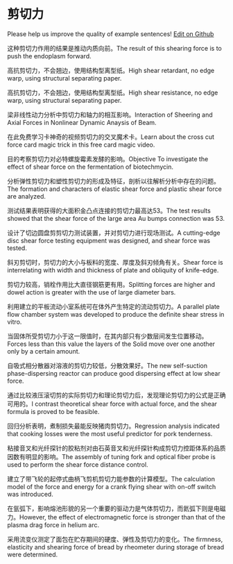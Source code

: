 # 剪切力

Please help us improve the quality of example sentences! [Edit on Github](https://github.com/jiyushe/jiyu-example-sentence-source/blob/main/chinese/jianqieli.md)

<p><span class="chinese">这种剪切力作用的结果是推动内质向前。</span><span class="english">The result of this shearing force is to push the endoplasm forward.</span></p>

<p><span class="chinese">高抗剪切力，不会翘边，使用结构型离型纸。</span><span class="english">High shear retardant, no edge warp, using structural separating paper.</span></p>

<p><span class="chinese">高抗剪切力，不会翘边，使用结构型离型纸。</span><span class="english">High shear resistance, no edge warp, using structural separating paper.</span></p>

<p><span class="chinese">梁非线性动力分析中剪切力和轴力的相互影响。</span><span class="english">Interaction of Sheering and Axial Forces in Nonlinear Dynamic Anaysis of Beam.</span></p>

<p><span class="chinese">在此免费学习卡神奇的视频剪切力的交叉魔术卡。</span><span class="english">Learn about the cross cut force card magic trick in this free card magic video.</span></p>

<p><span class="chinese">目的考察剪切力对必特螺旋霉素发酵的影响。</span><span class="english">Objective To investigate the effect of shear force on the fermentation of biotechmycin.</span></p>

<p><span class="chinese">分析弹性剪切力和塑性剪切力的形成及特征，剖析以往解析分析中存在的问题。</span><span class="english">The formation and characters of elastic shear force and plastic shear force are analyzed.</span></p>

<p><span class="chinese">测试结果表明获得的大面积金凸点连接的剪切力最高达53。</span><span class="english">The test results showed that the shear force of the large area Au bumps connection was 53.</span></p>

<p><span class="chinese">设计了切边圆盘剪剪切力测试装置，并对剪切力进行现场测试。</span><span class="english">A cutting-edge disc shear force testing equipment was designed, and shear force was tested.</span></p>

<p><span class="chinese">斜刃剪切时，剪切力的大小与板料的宽度、厚度及斜刃倾角有关。</span><span class="english">Shear force is interrelating with width and thickness of plate and obliquity of knife-edge.</span></p>

<p><span class="chinese">剪切力较高，销栓作用比大直径钢筋更有用。</span><span class="english">Splitting forces are higher and dowel action is greater with the use of large diameter bars.</span></p>

<p><span class="chinese">利用建立的平板流动小室系统可在体外产生特定的流动剪切力。</span><span class="english">A parallel plate flow chamber system was developed to produce the definite shear stress in vitro.</span></p>

<p><span class="chinese">当固体所受剪切力小于这一限值时，在其内部只有少数层间发生位置移动。</span><span class="english">Forces less than this value the layers of the Solid move over one another only by a certain amount.</span></p>

<p><span class="chinese">自吸式相分散器对溶液的剪切力较低，分散效果好。</span><span class="english">The new self-suction phase-dispersing reactor can produce good dispersing effect at low shear force.</span></p>

<p><span class="chinese">通过比较液压滚切剪的实际剪切力和理论剪切力后，发现理论剪切力的公式是正确可用的。</span><span class="english">I contrast theoretical shear force with actual force, and the shear formula is proved to be feasible.</span></p>

<p><span class="chinese">回归分析表明，煮制损失最能反映猪肉剪切力。</span><span class="english">Regression analysis indicated that cooking losses were the most useful predictor for pork tenderness.</span></p>

<p><span class="chinese">粘接音叉和光纤探针的胶粘剂对由石英音叉和光纤探针构成剪切力控距体系的品质因数有明显的影响。</span><span class="english">The assembly of tuning fork and optical fiber probe is used to perform the shear force distance control.</span></p>

<p><span class="chinese">建立了带飞轮的起停式曲柄飞剪机剪切力能参数的计算模型。</span><span class="english">The calculation model of the force and energy for a crank flying shear with on-off switch was introduced.</span></p>

<p><span class="chinese">在氩弧下，影响熔池形貌的另一个重要的驱动力是气体剪切力，而氦弧下则是电磁力。</span><span class="english">However, the effect of electromagnetic force is stronger than that of the plasma drag force in helium arc.</span></p>

<p><span class="chinese">采用流变仪测定了面包在贮存期间的硬度、弹性及剪切力的变化。</span><span class="english">The firmness, elasticity and shearing force of bread by rheometer during storage of bread were determined.</span></p>

